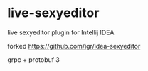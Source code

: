 # live-sexyeditor
live sexyeditor plugin for Intellij IDEA


forked https://github.com/igr/idea-sexyeditor

grpc + protobuf 3  
